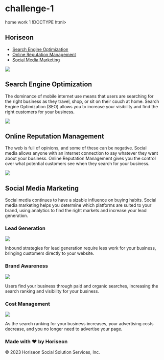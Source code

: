 # challenge-1
home work 1
!DOCTYPE html>
<html lang="en-us">

<head><section>
    <meta charset="UTF-8" />
    <link rel="stylesheet" href="./assets/css/style.css">
    <title> Horiseon</title>
</head></html></section>

<body><section>
    <div class="header">
        <h1>Hori<span class="seo">seo</span>n</h1>
        <div>
            <ul>
                <li> <a href="#search-engine-optimization">Search Engine Optimization</a></li>
                 <li><a href="#online-reputation-management">Online Reputation Management</a></li>
                 <li> <a href="#social-media-marketing">Social Media Marketing</a></li>
            </ul>
        </div></div></section>
    </div>
    <section><div class="hero"></div>
    <article class="content">
        <div class="search-engine-optimization">
            <img src="./assets/images/search-engine-optimization.jpg" class="float-left" />
            <h2>Search Engine Optimization</h2>
            <p>
                The dominance of mobile internet use means that users are searching for the right business as they travel, shop, or sit on their couch at home. Search Engine Optimization (SEO) allows you to increase your visibility and find the right customers for your business.
            </p>
        </div></article>
        <div id="online-reputation-management" class="online-reputation-management">
            <img src="./assets/images/online-reputation-management.jpg" class="float-right" />
            <h2>Online Reputation Management</h2>
            <p>
                The web is full of opinions, and some of these can be negative. Social media allows anyone with an internet connection to say whatever they want about your business. Online Reputation Management gives you the control over what potential customers see when they search for your business.
            </p>
        </div>
        <div id="social-media-marketing" class="social-media-marketing">
            <img src="./assets/images/social-media-marketing.jpg" class="float-left" />
            <h2>Social Media Marketing</h2>
            <p>
                Social media continues to have a sizable influence on buying habits. Social media marketing helps you determine which platforms are suited to your brand, using analytics to find the right markets and increase your lead generation.
            </p>
        </section>
        </div>
    </div>
    <div class="benefits"><section>
        <div class="benefit-lead">
            <h3>Lead Generation</h3>
            <img src="./assets/images/lead-generation.png" />
            <p>
                Inbound strategies for lead generation require less work for your business, bringing customers directly to your website.
            </p>
        </div>
        <div class="benefit-brand">
            <h3>Brand Awareness</h3>
            <img src="./assets/images/brand-awareness.png" />
            <p>
                Users find your business through paid and organic searches, increasing the search ranking and visibility for your business.
            </p>
        </div>
        <div class="benefit-cost">
            <h3>Cost Management</h3>
            <img src="./assets/images/cost-management.png"></img>
            <p>
                As the search ranking for your business increases, your advertising costs decrease, and you no longer need to advertise your page.
            </p>
        </div></section>
    </div>
    <div class="footer">
        <h3>Made with ❤️️ by Horiseon</h3>
        <p>
            &copy; 2023 Horiseon Social Solution Services, Inc.
        </p>
</div>
</body>

</html>

